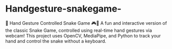 # Handgesture-snakegame-
🐍 Hand Gesture Controlled Snake Game 🎮🤚 A fun and interactive version of the classic Snake Game, controlled using real-time hand gestures via webcam! This project uses OpenCV, MediaPipe, and Python to track your hand and control the snake without a keyboard.
